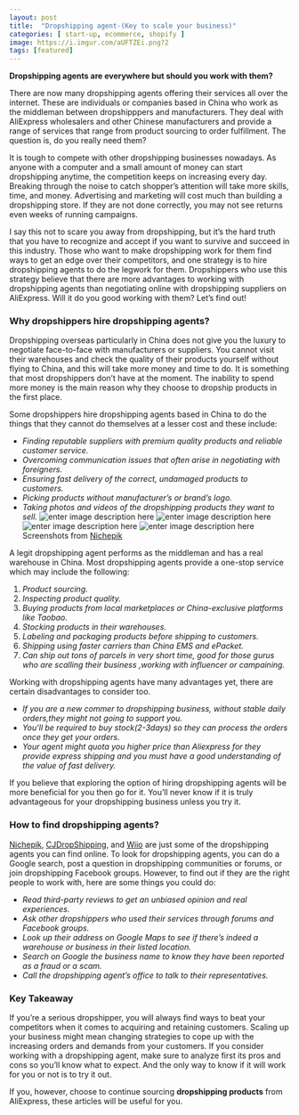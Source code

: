 ```yaml
---
layout: post
title:  "Dropshipping agent-(Key to scale your business)"
categories: [ start-up, ecommerce, shopify ]
image: https://i.imgur.com/aUFTZEi.png?2
tags: [featured]
---
```


**Dropshipping agents are everywhere but should you work with them?**

There are now many dropshipping agents offering their services all over the internet. These are individuals or companies based in China who work as the middleman between dropshipppers and manufacturers. They deal with AliExpress wholesalers and other Chinese manufacturers and provide a range of services that range from product sourcing to order fulfillment. The question is, do you really need them?

It is tough to compete with other dropshipping businesses nowadays. As anyone with a computer and a small amount of money can start dropshipping anytime, the competition keeps on increasing every day. Breaking through the noise to catch shopper’s attention will take more skills, time, and money. Advertising and marketing will cost much than building a dropshipping store. If they are not done correctly, you may not see returns even weeks of running campaigns.

I say this not to scare you away from dropshipping, but it’s the hard truth that you have to recognize and accept if you want to survive and succeed in this industry. Those who want to make dropshipping work for them find ways to get an edge over their competitors, and one strategy is to hire dropshipping agents to do the legwork for them. Dropshippers who use this strategy believe that there are more advantages to working with dropshipping agents than negotiating online with dropshipping suppliers on AliExpress. Will it do you good working with them? Let’s find out!



### Why dropshippers hire dropshipping agents?

Dropshipping overseas particularly in China does not give you the luxury to negotiate face-to-face with manufacturers or suppliers. You cannot visit their warehouses and check the quality of their products yourself without flying to China, and this will take more money and time to do. It is something that most dropshippers don’t have at the moment. The inability to spend more money is the main reason why they choose to dropship products in the first place.

Some dropshippers hire dropshipping agents based in China to do the things that they cannot do themselves at a lesser cost and these include:

-   _Finding reputable suppliers with premium quality products and reliable customer service._
-   _Overcoming communication issues that often arise in negotiating with foreigners._
-   _Ensuring fast delivery of the correct, undamaged products to customers._
-   _Picking products without manufacturer’s or brand’s logo._
-   _Taking photos and videos of the dropshipping products they want to sell._
![enter image description here](https://i.imgur.com/4LMo3Wn.png)
![enter image description here](https://i.imgur.com/ELoSzTI.png)
![enter image description here](https://i.imgur.com/GXQePaJ.png)
![enter image description here](https://i.imgur.com/paLFFQm.png)
Screenshots from [Nichepik](https://www.nichepik.com)


A legit dropshipping agent performs as the middleman and has a real warehouse in China. Most dropshipping agents provide a one-stop service which may include the following:

1.  _Product sourcing._
2.  _Inspecting product quality._
3.  _Buying products from local marketplaces or China-exclusive platforms like Taobao._
4.  _Stocking products in their warehouses._
5.  _Labeling and packaging products before shipping to customers._
6.  _Shipping using faster carriers than China EMS and ePacket._
7. _Can ship out tons of parcels in very short time, good for those gurus who are scalling their business ,working with influencer or campaining._

Working with dropshipping agents have many advantages yet, there are certain disadvantages to consider too.

-   _If you are a new commer to dropshipping business, without stable daily orders,they might not going to support you._
-   _You’ll be required to buy stock(2-3days) so they can process the orders once they get your orders._
-   _Your agent might quota you higher price than Aliexpress for they provide express shipping and you must have a good understanding of the value of fast delivery._

If you believe that exploring the option of hiring dropshipping agents will be more beneficial for you then go for it. You’ll never know if it is truly advantageous for your dropshipping business unless you try it.

### How to find dropshipping agents?

[Nichepik](https://www.nichepik.com), [CJDropShipping](www.cjdropshipping.com), and [Wiio](www.wiio.com) are just some of the dropshipping agents you can find online. To look for dropshipping agents, you can do a Google search, post a question in dropshipping communities or forums, or join dropshipping Facebook groups. However, to find out if they are the right people to work with, here are some things you could do:

-   _Read third-party reviews to get an unbiased opinion and real experiences._
-   _Ask other dropshippers who used their services through forums and Facebook groups._
-   _Look up their address on Google Maps to see if there’s indeed a warehouse or business in their listed location._
-   _Search on Google the business name to know they have been reported as a fraud or a scam._
-   _Call the dropshipping agent’s office to talk to their representatives._

### Key Takeaway

If you’re a serious dropshipper, you will always find ways to beat your competitors when it comes to acquiring and retaining customers. Scaling up your business might mean changing strategies to cope up with the increasing orders and demands from your customers. If you consider working with a dropshipping agent, make sure to analyze first its pros and cons so you’ll know what to expect. And the only way to know if it will work for you or not is to try it out.

If you, however, choose to continue sourcing  **dropshipping products**  from AliExpress, these articles will be useful for you.
<!--stackedit_data:
eyJoaXN0b3J5IjpbLTg3ODcwODY0MSwxNTg3NTUwMjQsLTk3MT
QwMTIyNiwtMTQ0NTY2ODcxOSw4Nzg1MTc2ODAsMjEyMzY1NTA3
MCwtMTg3NDA2OTkwN119
-->